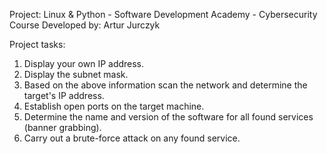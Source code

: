 Project: Linux & Python - Software Development Academy - Cybersecurity Course
Developed by: Artur Jurczyk

Project tasks:
1. Display your own IP address.
2. Display the subnet mask.
3. Based on the above information
scan the network and determine the target's IP address.
4. Establish open ports on the target machine.
5. Determine the name and version of the software for all found services (banner grabbing).
6. Carry out a brute-force attack on any found service.
